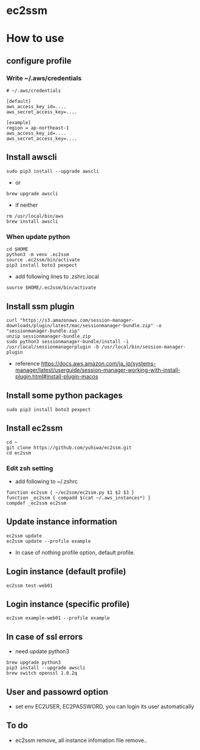 # ec2ssm

# How to use

## configure profile

### Write ~/.aws/credentials 
```
# ~/.aws/credentials 

[default]
aws_access_key_id=....
aws_secret_access_key=....

[example]
region = ap-northeast-1
aws_access_key_id=....
aws_secret_access_key=....
```

## Install awscli

```
sudo pip3 install --upgrade awscli
```
- or
```
brew upgrade awscli
```

- if neither
```
rm /usr/local/bin/aws
brew install awscli
```

### When update python
```
cd $HOME
python3 -m venv .ec2ssm
source .ec2ssm/bin/activate
pip3 install boto3 pexpect
```
- add following lines to .zshrc.local 
```
source $HOME/.ec2ssm/bin/activate
```

## Install ssm plugin

```
curl "https://s3.amazonaws.com/session-manager-downloads/plugin/latest/mac/sessionmanager-bundle.zip" -o "sessionmanager-bundle.zip"
unzip sessionmanager-bundle.zip
sudo python3 sessionmanager-bundle/install -i /usr/local/sessionmanagerplugin -b /usr/local/bin/session-manager-plugin
```

- reference
https://docs.aws.amazon.com/ja_jp/systems-manager/latest/userguide/session-manager-working-with-install-plugin.html#install-plugin-macos

## Install some python packages
```
sudo pip3 install boto3 pexpect
```

## Install ec2ssm
```
cd ~
git clone https://github.com/yuhiwa/ec2ssm.git
cd ec2ssm
```

### Edit zsh setting
- add following to ~/.zshrc 
```
function ec2ssm { ~/ec2ssm/ec2ssm.py $1 $2 $3 }
function _ec2ssm { compadd $(cat ~/.aws_instances*) }
compdef _ec2ssm ec2ssm
```

## Update instance information
```
ec2ssm update
ec2ssm update --profile example
```
- In case of nothing profile option, default profile.


## Login instance (default profile)
```
ec2ssm test-web01
```
## Login instance (specific profile)
```
ec2ssm example-web01 --profile example
```



## In case of ssl errors
- need update python3
```
brew upgrade python3
pip3 install --upgrade awscli
brew switch openssl 1.0.2q
```

## User and passowrd option
- set env EC2USER, EC2PASSWORD, you can login its user automatically

## To do
- ec2ssm remove, all instance infomation file remove..
